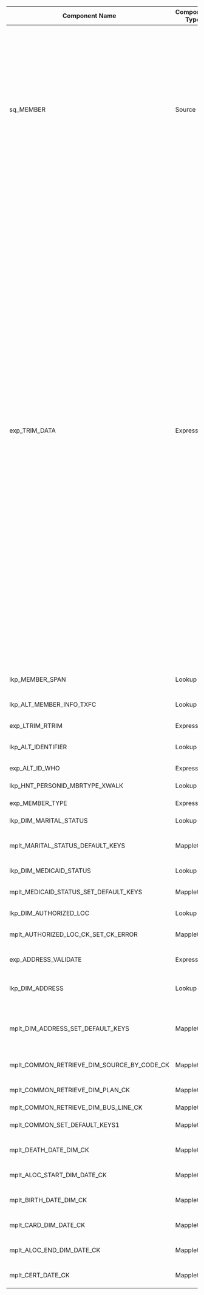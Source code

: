 | Component Name | Component Type | Input Ports | Output Ports | Expressions/Logic | Dependencies/Connections | Additional Properties |
|----------------|----------------|-------------|--------------|-------------------|--------------------------|-----------------------|
| sq_MEMBER | Source | N/A | STAGING_CK1, MEMBER_NBR1, CONTRACT_NBR, ALT_KEY, SSN, Medicaid_SSN, SSN_first_9, ALT_KEY2, CARD, FIRSTNAME, HCFA_NBR, HCFA_NBR_SSN_TX, LASTNAME, LR_RESPONSE, NAME_FIRST, NAME_LAST, NAME_MIDDLE, NAME_PREFIX, NAME_SUFFIX, RECORD_NBR, SEX, YMDBIRTH, YMDCARD, YMDDEATH, RACE_ETHNICITY, LAST_ACTION_IND1, LAST_ACTION_USR1, EXTRACTION_DATE1, BUS_UNIT, MBR_NBR_TRIM, LAST_ACTION_DATE, SOURCE_INSTANCE_ID, SOURCE_INSTANCE_DESC, FORMER_INS, BUS_UNIT_CONT, CELTIC_CASE_NBR, MDCR_BNFCRY_ID, MDCR_BNFCRY_ID_x, MEM_NUM, MPI_ID, MSTR_MEMBER_DIM_CK, MEMBER_STATUS, EXCHANGE_MEMBER_ID, SUBSCRIBER_EXCH_NBR, RACE_CODE | All listed fields | N/A | Source to exp_TRIM_DATA, lkp_ALT_MEMBER_INFO_TXFC, lkp_MEMBER_SPAN, exp_LTRIM_RTRIM | Database: MEMBER |
| exp_TRIM_DATA | Expression | All fields from sq_MEMBER and upstream lookups | o_BUS_UNIT, BUS_UNIT_Null_Ind, Null_Allowed_Ind_BUS_UNIT, o_BUSINESS_UNIT, o_MEMBER_NBR, o_CONTRACT_NBR, CONTRACT_NBR_Null_Ind, Null_Allowed_Ind_Contract_Nbr, o_ALT_KEY, o_SSN, o_ALT_KEY2, o_PREVIOUS_MEDICAID_NBR, o_CARD, o_FIRSTNAME, o_HCFA_NBR, o_LASTNAME, o_LR_RESPONSE, o_NAME_MIDDLE, o_NAME_PREFIX, o_NAME_SUFFIX, o_RECORD_NBR, o_SEX, YMDBIRTH_Null_Ind, Null_Allowed_Ind_YMDBIRTH, YMDCARD_Null_Ind, Null_Allowed_Ind_YMDCARD, YMDDEATH_Null_Ind, Null_Allowed_Ind_YMDDEATH, o_LAST_ACTION_IND, o_LAST_ACTION_USR, o_DFPS_ID, PREGNANT_IND, BIRTHWEIGHT, NICU_IND, ALOC_START_DATE_Null_Ind, Null_Allowed_Ind_ALOC_START_DATE, ALOC_END_DATE_Null_Ind, Null_Allowed_Ind_ALOC_END_DATE, o_ALOC_CODE, ALOC_CODE_Null_Ind, Null_Allowed_Ind_ALLOC_CODE, CERT_DATE_Null_Ind, Null_Allowed_Ind_CERT_DATE, o_BENEFIT_PKG, o_ETHINICITY, ETHNICITY_Null_Ind, Null_Allowed_Ind_ETHNICITY, MEDICAID_NBR, MOTHER_MEDICAID_NBR, o_RACE, RACE_Null_Ind, Null_Allowed_Ind_RACE, o_RISKPOP, RISKPOP_Null_Ind, Null_Allowed_Ind_RISK_POP, o_MBR_NBR_TRIM, SRC_SCHEMA_CODE, SRC_SCHEMA_NULL_IND, NULL_ALLOWED_IND_SRC_SCHEMA_Code, o_MARITAL_STAT, MARITAL_STATUS_Null_InD, Null_Allowed_Ind_MARITAL_STATUS, o_STATUS_X, STATUS_X_Null_Ind, Null_Allowed_Ind_STATUS_X, o_HEALTH_STAT, HEALTHSTAT_Null_Ind, Null_Allowed_Ind_HEALTHSTAT, MEMBER_CBH_AMISYS_NBR, HARDCODED_NULL_VALUE, NATURAL_KEY_NULL_HARD_CODED, NULL_ALLOWED_IND, o_REGION, REGION_Null_Ind, Null_Allowed_Ind_REGION, LAST_ACTION_DATE, o_FORENSIC_IND, PCP_EDW_AFFILIATION_ID, CASE_NBR, MEDICARE_ID, MEMBER_ENROLL_SOURCE, MEMBER_EXCH_NBR, SUBSCRIBER_EXCH_NBR, ACUTE_HLTH_PLN_ID, v_MDCR_BNFCRY_ID, v_MBI_ELSE_HCFA, FINANCIAL_COMPANY_DIM_CK | Multiple field-level transformations (trimming, null handling, business rules, see JSON for each field) | sq_MEMBER, lkp_MEMBER_SPAN, lkp_ALT_MEMBER_INFO_TXFC, exp_LTRIM_RTRIM, exp_CONTRACT_NBR, exp_RACE_CODE, exp_AUDIT_FIELDS1, exp_AUDIT_FIELDS11, exp_LOAD_HCFANBR_MEDICARE, exp_FIND_EDW_MEMBER_CK, exp_ADD_TO_DATE_IF_DUP, etc. | Tracing Level: Normal, Optional: true |
| lkp_MEMBER_SPAN | Lookup | MEMBER_NBR1, BUS_UNIT | HEALTHSTAT, MARITALSTAT, RISKPOP, STATUS_X, REGION, BENEFIT_PKG, CARRIER, MEMBER_NBR, BUS_UNIT | Lookup on MEMBER_SPAN table for member attributes | exp_TRIM_DATA | Lookup caching enabled, Cache directory: $PMCacheDir |
| lkp_ALT_MEMBER_INFO_TXFC | Lookup | MEMBER_NBR1, BUS_UNIT | ETHNICITY, RACE, LAST_ACTION_DATE, MEMBER_NBR, BUS_UNIT | Lookup on ALT_MEMBER_INFO_TXFC table for alternate member info | exp_TRIM_DATA | Lookup caching enabled, Cache directory: $PMCacheDir |
| exp_LTRIM_RTRIM | Expression | MEMBER_NBR, BUS_UNIT, ALT_KEY, ALT_KEY2 | o_MEMBER_NBR, o_BUS_UNIT, o_ALT_KEY, o_ALT_KEY2 | LTRIM/RTRIM for string fields | sq_MEMBER | Tracing Level: Normal, Optional: true |
| lkp_ALT_IDENTIFIER | Lookup | o_MEMBER_NBR, o_BUS_UNIT | ALT_ID_WHO, MEMBER_NBR, BUS_UNIT | Lookup on ALT_IDENTIFIER table | exp_LTRIM_RTRIM | Lookup caching enabled, Source filter: substr(alt_Ref_id,1,1)= 'M' |
| exp_ALT_ID_WHO | Expression | i_MEMBER_NBR, i_BUS_UNIT, ALT_KEY, ALT_KEY2 | o_ALT_ID_WHO, o_ALT_ID_WHO_LAST_2_DIGIT | Logic for ALT_ID_WHO assignment | lkp_ALT_IDENTIFIER, exp_LTRIM_RTRIM | Tracing Level: Normal, Optional: true |
| lkp_HNT_PERSONID_MBRTYPE_XWALK | Lookup | o_ALT_ID_WHO_LAST_2_DIGIT | PERSON_CODE, MEMBER_TYPE | Lookup on HNT_PERSONID_MBRTYPE_XWALK | exp_ALT_ID_WHO | Lookup caching enabled |
| exp_MEMBER_TYPE | Expression | i_ALT_ID_WHO, i_MEMBER_TYPE | o_MEMBER_TYPE | Logic for member type assignment | exp_ALT_ID_WHO, lkp_HNT_PERSONID_MBRTYPE_XWALK | Tracing Level: Normal, Optional: true |
| lkp_DIM_MARITAL_STATUS | Lookup | o_MARITALSTAT, PLAN_DIM_CK1 | MARITAL_STATUS_DIM_CK, MARITAL_STATUS_CODE, PLAN_DIM_CK | Lookup on DIM_MARITAL_STATUS | exp_TRIM_DATA, mplt_COMMON_RETRIEVE_DIM_PLAN_CK | Lookup caching enabled |
| mplt_MARITAL_STATUS_DEFAULT_KEYS | Mapplet | o_MARITALSTAT, PLAN_DIM_CK1, NATURAL_KEY_NULL_IND, NULL_ALLOWED_IND | PARENT_DIM_CK | Sets default keys for marital status | lkp_DIM_MARITAL_STATUS, exp_TRIM_DATA | Mapplet, uses default key logic |
| lkp_DIM_MEDICAID_STATUS | Lookup | o_STATUS_X, PLAN_DIM_CK1 | MEDICAID_STATUS_DIMENSION_CK, MEDICAID_STATUS_CODE, PLAN_DIM_CK | Lookup on DIM_MEDICAID_STATUS | exp_TRIM_DATA, mplt_COMMON_RETRIEVE_DIM_PLAN_CK | Lookup caching enabled |
| mplt_MEDICAID_STATUS_SET_DEFAULT_KEYS | Mapplet | o_STATUS_X, PLAN_DIM_CK1, NATURAL_KEY_NULL_IND, NULL_ALLOWED_IND | PARENT_DIM_CK | Sets default keys for Medicaid status | lkp_DIM_MEDICAID_STATUS, exp_TRIM_DATA | Mapplet, uses default key logic |
| lkp_DIM_AUTHORIZED_LOC | Lookup | o_ALOC_CODE | AUTHORIZED_LOC_DIM_CK, AUTHORIZED_LOC_CODE | Lookup on DIM_AUTHORIZED_LOC | exp_TRIM_DATA | Lookup caching enabled |
| mplt_AUTHORIZED_LOC_CK_SET_CK_ERROR | Mapplet | o_ALOC_CODE, NATURAL_KEY_NULL_IND, NULL_ALLOWED_IND | PARENT_DIM_CK | Sets default keys for authorized location | lkp_DIM_AUTHORIZED_LOC, exp_TRIM_DATA | Mapplet, uses default key logic |
| exp_ADDRESS_VALIDATE | Expression | ADDRESS1, ADDRESS2, CITY, COUNTRY, STATE, ZIP | o_ADDRESS1, o_ADDRESS2, o_CITY, o_COUNTRY, o_STATE, o_ZIP, Natrural_key_Null_Ind, Null_Allowed_Ind | Address validation and trimming logic | exp_TRIM_DATA | Tracing Level: Normal, Optional: true |
| lkp_DIM_ADDRESS | Lookup | o_ADDRESS1, o_ADDRESS2, o_CITY, o_COUNTRY, o_STATE, o_ZIP, SOURCE_DIM_CK1 | ADDRESS_DIM_CK, SOURCE_DIM_CK, ADDRESS_LINE_1, ADDRESS_LINE_2, CITY_NAME, STATE_CODE, POSTAL_CODE, COUNTRY_CODE | Lookup on DIM_ADDRESS | exp_ADDRESS_VALIDATE | Lookup caching enabled |
| mplt_DIM_ADDRESS_SET_DEFAULT_KEYS | Mapplet | o_ADDRESS1, o_ADDRESS2, o_CITY, o_COUNTRY, o_STATE, o_ZIP, SOURCE_DIM_CK1, NATURAL_KEY_NULL_IND, NULL_ALLOWED_IND | PARENT_DIM_CK | Sets default keys for address | lkp_DIM_ADDRESS, exp_ADDRESS_VALIDATE | Mapplet, uses default key logic |
| mplt_COMMON_RETRIEVE_DIM_SOURCE_BY_CODE_CK | Mapplet | SRC_SCHEMA_CODE, NATURAL_KEY_NULL_IND, NULL_ALLOWED_IND | PARENT_DIM_CK | Retrieves source dimension key by code | exp_TRIM_DATA | Mapplet, uses lookup logic |
| mplt_COMMON_RETRIEVE_DIM_PLAN_CK | Mapplet | BUSINESS_UNIT, NATURAL_KEY_NULL_IND, NULL_ALLOWED_IND | PLAN_DIM_CK | Retrieves plan dimension key | exp_TRIM_DATA | Mapplet, uses lookup logic |
| mplt_COMMON_RETRIEVE_DIM_BUS_LINE_CK | Mapplet | BUS_UNIT | BUS_LINE_DIM_CK | Retrieves bus line dimension key | exp_TRIM_DATA | Mapplet, uses lookup logic |
| mplt_COMMON_SET_DEFAULT_KEYS1 | Mapplet | HARDCODED_NULL_VALUE, NATURAL_KEY_NULL_IND, NULL_ALLOWED_IND | PARENT_DIM_CK | Sets default keys for common fields | exp_TRIM_DATA | Mapplet, uses default key logic |
| mplt_DEATH_DATE_DIM_CK | Mapplet | YMDDEATH, NATURAL_KEY_NULL_IND, NULL_ALLOWED_IND | DATE_DIM_CK | Retrieves death date dimension key | exp_TRIM_DATA | Mapplet, uses lookup logic |
| mplt_ALOC_START_DIM_DATE_CK | Mapplet | ALOC_START_DATE, NATURAL_KEY_NULL_IND, NULL_ALLOWED_IND | DATE_DIM_CK | Retrieves allocation start date dimension key | exp_TRIM_DATA | Mapplet, uses lookup logic |
| mplt_BIRTH_DATE_DIM_CK | Mapplet | YMDBIRTH, NATURAL_KEY_NULL_IND, NULL_ALLOWED_IND | DATE_DIM_CK | Retrieves birth date dimension key | exp_TRIM_DATA | Mapplet, uses lookup logic |
| mplt_CARD_DIM_DATE_CK | Mapplet | YMDCARD, NATURAL_KEY_NULL_IND, NULL_ALLOWED_IND | DATE_DIM_CK | Retrieves card date dimension key | exp_TRIM_DATA | Mapplet, uses lookup logic |
| mplt_ALOC_END_DIM_DATE_CK | Mapplet | ALOC_END_DATE, NATURAL_KEY_NULL_IND, NULL_ALLOWED_IND | DATE_DIM_CK | Retrieves allocation end date dimension key | exp_TRIM_DATA | Mapplet, uses lookup logic |
| mplt_CERT_DATE_CK | Mapplet | CERT_DATE, NATURAL_KEY_NULL_IND, NULL_ALLOWED_IND | DATE_DIM_CK | Retrieves certification date dimension key | exp_TRIM_DATA | Mapplet, uses lookup logic |

